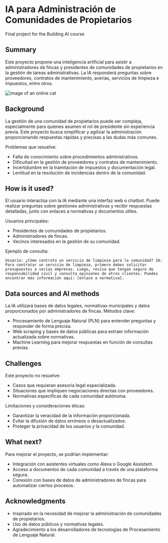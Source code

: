 # IA para Administración de Comunidades de Propietarios

Final project for the Building AI course

## Summary

Este proyecto propone una inteligencia artificial para asistir a administradores de fincas y presidentes de comunidades de propietarios en la gestión de tareas administrativas. La IA responderá preguntas sobre proveedores, contratos de mantenimiento, averías, servicios de limpieza e impuestos, entre otros.

![image of an online cat](https://upload.wikimedia.org/wikipedia/commons/thumb/1/18/Edificio_en_calle_Bohemios_%28Madrid%29.jpg/320px-Edificio_en_calle_Bohemios_%28Madrid%29.jpg)

## Background

La gestión de una comunidad de propietarios puede ser compleja, especialmente para quienes asumen el rol de presidente sin experiencia previa. Este proyecto busca simplificar y agilizar la administración proporcionando respuestas rápidas y precisas a las dudas más comunes.

Problemas que resuelve:
* Falta de conocimiento sobre procedimientos administrativos.
* Dificultad en la gestión de proveedores y contratos de mantenimiento.
* Incertidumbre en la tramitación de impuestos y documentación legal.
* Lentitud en la resolución de incidencias dentro de la comunidad.

## How is it used?

El usuario interactúa con la IA mediante una interfaz web o chatbot. Puede realizar preguntas sobre gestiones administrativas y recibir respuestas detalladas, junto con enlaces a normativas y documentos útiles. 

Usuarios principales:
* Presidentes de comunidades de propietarios.
* Administradores de fincas.
* Vecinos interesados en la gestión de su comunidad.

Ejemplo de consulta:

```
Usuario: ¿Cómo contrato un servicio de limpieza para la comunidad? IA: Para contratar un servicio de limpieza, primero debes solicitar presupuestos a varias empresas. Luego, revisa que tengan seguro de responsabilidad civil y consulta opiniones de otros clientes. Puedes encontrar más información aquí: [enlace a normativa].
```



## Data sources and AI methods

La IA utilizará bases de datos legales, normativas municipales y datos proporcionados por administradores de fincas. Métodos clave:
* Procesamiento de Lenguaje Natural (PLN) para entender preguntas y responder de forma precisa.
* Web scraping y bases de datos públicas para extraer información actualizada sobre normativas.
* Machine Learning para mejorar respuestas en función de consultas previas.

## Challenges

Este proyecto no resuelve:
* Casos que requieran asesoría legal especializada.
* Situaciones que impliquen negociaciones directas con proveedores.
* Normativas específicas de cada comunidad autónoma.

Limitaciones y consideraciones éticas:
* Garantizar la veracidad de la información proporcionada.
* Evitar la difusión de datos erróneos o desactualizados.
* Proteger la privacidad de los usuarios y la comunidad.

## What next?

Para mejorar el proyecto, se podrían implementar:
* Integración con asistentes virtuales como Alexa o Google Assistant.
* Acceso a documentos de cada comunidad a través de una plataforma segura.
* Conexión con bases de datos de administradores de fincas para automatizar ciertos procesos.

## Acknowledgments

* Inspirado en la necesidad de mejorar la administración de comunidades de propietarios.
* Uso de datos públicos y normativas legales.
* Agradecimiento a los desarrolladores de tecnologías de Procesamiento de Lenguaje Natural.
